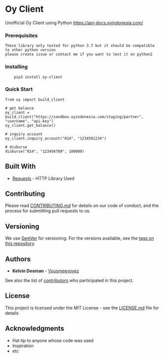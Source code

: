 # Oy Client 

Unofficial Oy Client using Python 
https://api-docs.oyindonesia.com/

### Prerequisites
	These library only tested for python 3.7 but it should be compatible to other python version
	please create issue or contact me if you want to test it on python2

### Installing
```
	pip3 install oy-client
```
### Quick Start
```
from oy import build_client

# get balance
oy_client = build_client("https://sandbox.oyindonesia.com/staging/partner", "username", "api-key")
oy_client.get_balance()

# inquiry account
oy_client.inquiry_account("014", "1234561234")

# disburse
disburse("014", "123456789", 100000)
```

## Built With

* [Requests](https://requests.readthedocs.io/en/master/) - HTTP Library Used

## Contributing

Please read [CONTRIBUTING.md](https://gist.github.com/PurpleBooth/b24679402957c63ec426) for details on our code of conduct, and the process for submitting pull requests to us.

## Versioning

We use [SemVer](http://semver.org/) for versioning. For the versions available, see the [tags on this repository](https://github.com/your/project/tags). 

## Authors

* **Kelvin Desman** - [Vousmeevoyez](https://github.com/vousmeevoyez/)

See also the list of [contributors](https://github.com/your/project/contributors) who participated in this project.

## License

This project is licensed under the MIT License - see the [LICENSE.md](LICENSE.md) file for details

## Acknowledgments

* Hat tip to anyone whose code was used
* Inspiration
* etc
